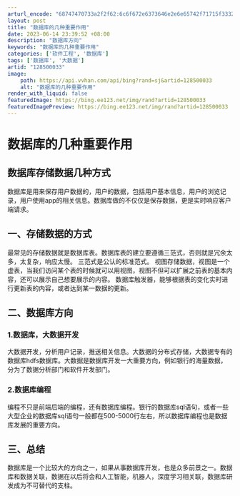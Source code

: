 ```yaml
---
arturl_encode: "68747470733a2f2f62:6c6f672e6373646e2e6e65742f71715f33323636333035332f:61727469636c652f64657461696c732f313238353030303333"
layout: post
title: "数据库的几种重要作用"
date: 2023-06-14 23:39:52 +08:00
description: "数据库方向"
keywords: "数据库的几种重要作用"
categories: ['软件工程', '数据库']
tags: ['数据库', '大数据']
artid: "128500033"
image:
    path: https://api.vvhan.com/api/bing?rand=sj&artid=128500033
    alt: "数据库的几种重要作用"
render_with_liquid: false
featuredImage: https://bing.ee123.net/img/rand?artid=128500033
featuredImagePreview: https://bing.ee123.net/img/rand?artid=128500033
---
```


# 数据库的几种重要作用
## 数据库存储数据几种方式
数据库是用来保存用户数据的，用户的数据，包括用户基本信息，用户的浏览记录，用户使用app的相关信息。数据库做的不仅仅是保存数据，更是实时响应客户端请求。
## 一、存储数据的方式
最常见的存储数据就是数据库表。数据库表的建立要遵循三范式，否则就是冗余太多，太复杂，响应太慢。
三范式是公认的标准范式。
视图存储数据，视图是一个虚表，当我们访问某个表的时候就可以用视图，视图不但可以扩展之前表的基本内容，还可以展示自己想要展示的内容。
数据库触发器，能够根据表的变化实时进行更新表的内容，或者达到某一数据的更新。
## 二、数据库方向
### 1.数据库，大数据开发
大数据开发，分析用户记录，推送相关信息。大数据的分布式存储，大数据专有的数据库hdfs数据库。大数据是数据库开发一大重要方向，例如银行的海量数据，分为了数据分析部门和软件开发部门。
### 2.数据库编程
编程不只是前端后端的编程，还有数据库编程。银行的数据库sql语句，或者一些大型企业的数据库sql语句一般都在500-5000行左右，所以数据库编程也是数据库发展的重要方向。
## 三、总结
数据库是一个比较大的方向之一，如果从事数据库开发，也是众多前景之一。数据库和数据关联，数据在以后将会和人工智能，机器人，深度学习相关联，数据库研发成为不可替代的支柱。